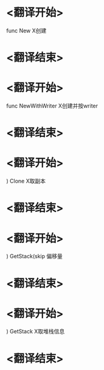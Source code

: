 
# <翻译开始>
func New
X创建
# <翻译结束>

# <翻译开始>
func NewWithWriter
X创建并按writer
# <翻译结束>

# <翻译开始>
) Clone
X取副本
# <翻译结束>

# <翻译开始>
) GetStack(skip
偏移量
# <翻译结束>

# <翻译开始>
) GetStack
X取堆栈信息
# <翻译结束>
